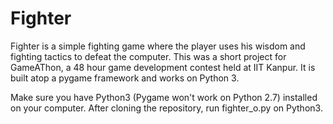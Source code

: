# Fighter

Fighter is a simple fighting game where the player uses his wisdom and fighting tactics to defeat the computer.
This was a short project for GameAThon, a 48 hour game development contest held at IIT Kanpur. It is built atop a pygame framework and works on Python 3.

Make sure you have Python3 (Pygame won't work on Python 2.7) installed on your computer.
After cloning the repository, run fighter_o.py on Python3.
